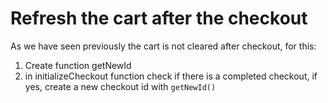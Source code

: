 # Refresh the cart after the checkout

As we have seen previously the cart is not cleared after checkout, for this:

1.  Create function getNewId
2.  in initializeCheckout function check if there is a completed checkout, if yes, create a new checkout id with `getNewId()`
